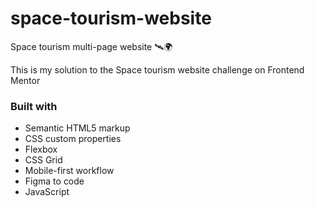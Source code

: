 # space-tourism-website
Space tourism multi-page website 🛰🌍

This is my solution to the Space tourism website challenge on Frontend Mentor

### Built with

- Semantic HTML5 markup
- CSS custom properties
- Flexbox
- CSS Grid
- Mobile-first workflow
- Figma to code
- JavaScript
